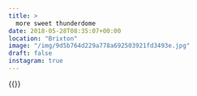 ```yaml
---
title: >
  more sweet thunderdome
date: 2018-05-28T08:35:07+00:00
location: "Brixton"
image: "/img/9d5b764d229a778a692503921fd3493e.jpg"
draft: false
instagram: true
---
```


{{<photo src="/img/9d5b764d229a778a692503921fd3493e.jpg">}}
